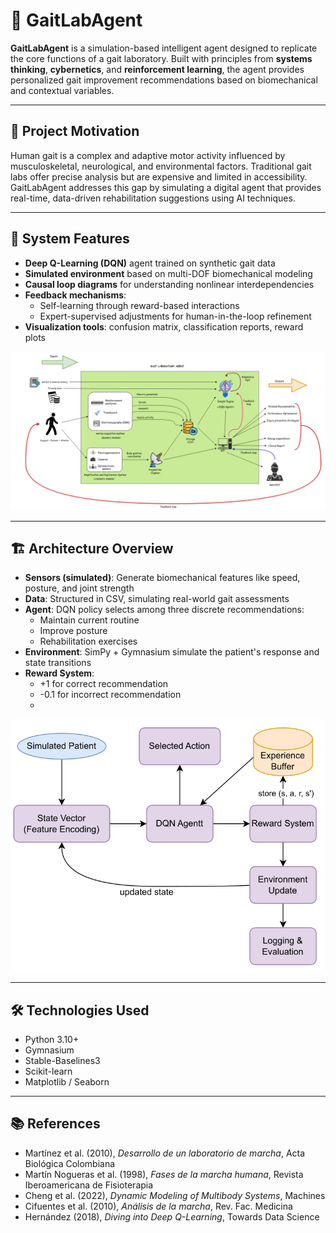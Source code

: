 # 🧠 GaitLabAgent

**GaitLabAgent** is a simulation-based intelligent agent designed to replicate the core functions of a gait laboratory. Built with principles from **systems thinking**, **cybernetics**, and **reinforcement learning**, the agent provides personalized gait improvement recommendations based on biomechanical and contextual variables.

---

## 🚀 Project Motivation

Human gait is a complex and adaptive motor activity influenced by musculoskeletal, neurological, and environmental factors. Traditional gait labs offer precise analysis but are expensive and limited in accessibility. GaitLabAgent addresses this gap by simulating a digital agent that provides real-time, data-driven rehabilitation suggestions using AI techniques.

---

## 🧠 System Features

- **Deep Q-Learning (DQN)** agent trained on synthetic gait data
- **Simulated environment** based on multi-DOF biomechanical modeling
- **Causal loop diagrams** for understanding nonlinear interdependencies
- **Feedback mechanisms**:
  - Self-learning through reward-based interactions
  - Expert-supervised adjustments for human-in-the-loop refinement
- **Visualization tools**: confusion matrix, classification reports, reward plots

![System Diagram](ProjectPictures/system_diagram.png)

---

## 🏗 Architecture Overview

- **Sensors (simulated)**: Generate biomechanical features like speed, posture, and joint strength
- **Data**: Structured in CSV, simulating real-world gait assessments
- **Agent**: DQN policy selects among three discrete recommendations:
  - Maintain current routine
  - Improve posture
  - Rehabilitation exercises
- **Environment**: SimPy + Gymnasium simulate the patient's response and state transitions
- **Reward System**:
  - +1 for correct recommendation
  - -0.1 for incorrect recommendation
  - 
![Architecture](ProjectPictures/refr.png)


---

## 🛠 Technologies Used

- Python 3.10+
- Gymnasium
- Stable-Baselines3
- Scikit-learn
- Matplotlib / Seaborn

---

## 📚 References

- Martínez et al. (2010), *Desarrollo de un laboratorio de marcha*, Acta Biológica Colombiana  
- Martín Nogueras et al. (1998), *Fases de la marcha humana*, Revista Iberoamericana de Fisioterapia  
- Cheng et al. (2022), *Dynamic Modeling of Multibody Systems*, Machines  
- Cifuentes et al. (2010), *Análisis de la marcha*, Rev. Fac. Medicina  
- Hernández (2018), *Diving into Deep Q-Learning*, Towards Data Science  


